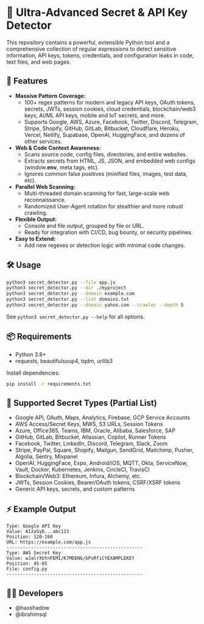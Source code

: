 # 🔎 Ultra-Advanced Secret & API Key Detector

This repository contains a powerful, extensible Python tool and a comprehensive collection of regular expressions to detect sensitive information, API keys, tokens, credentials, and configuration leaks in code, text files, and web pages.

## 🚀 Features

- **Massive Pattern Coverage:**
  - 100+ regex patterns for modern and legacy API keys, OAuth tokens, secrets, JWTs, session cookies, cloud credentials, blockchain/web3 keys, AI/ML API keys, mobile and IoT secrets, and more.
  - Supports Google, AWS, Azure, Facebook, Twitter, Discord, Telegram, Stripe, Shopify, GitHub, GitLab, Bitbucket, Cloudflare, Heroku, Vercel, Netlify, Supabase, OpenAI, HuggingFace, and dozens of other services.
- **Web & Code Context Awareness:**
  - Scans source code, config files, directories, and entire websites.
  - Extracts secrets from HTML, JS, JSON, and embedded web configs (window.__env__, meta tags, etc).
  - Ignores common false positives (minified files, images, test data, etc).
- **Parallel Web Scanning:**
  - Multi-threaded domain scanning for fast, large-scale web reconnaissance.
  - Randomized User-Agent rotation for stealthier and more robust crawling.
- **Flexible Output:**
  - Console and file output, grouped by file or URL.
  - Ready for integration with CI/CD, bug bounty, or security pipelines.
- **Easy to Extend:**
  - Add new regexes or detection logic with minimal code changes.

## 🛠️ Usage

```bash
python3 secret_detector.py --file app.js
python3 secret_detector.py --dir ./myproject
python3 secret_detector.py --domain example.com
python3 secret_detector.py --list domains.txt
python3 secret_detector.py --domain yahoo.com --crawler --depth 5
```

See `python3 secret_detector.py --help` for all options.

## 📦 Requirements
- Python 3.8+
- requests, beautifulsoup4, tqdm, urllib3

Install dependencies:
```bash
pip install -r requirements.txt
```

## 👑 Supported Secret Types (Partial List)
- Google API, OAuth, Maps, Analytics, Firebase, GCP Service Accounts
- AWS Access/Secret Keys, MWS, S3 URLs, Session Tokens
- Azure, Office365, Teams, IBM, Oracle, Alibaba, Salesforce, SAP
- GitHub, GitLab, Bitbucket, Atlassian, Copilot, Runner Tokens
- Facebook, Twitter, LinkedIn, Discord, Telegram, Slack, Zoom
- Stripe, PayPal, Square, Shopify, Mailgun, SendGrid, Mailchimp, Pusher, Algolia, Sentry, Mixpanel
- OpenAI, HuggingFace, Expo, Android/iOS, MQTT, Okta, ServiceNow, Vault, Docker, Kubernetes, Jenkins, CircleCI, TravisCI
- Blockchain/Web3: Ethereum, Infura, Alchemy, etc.
- JWTs, Session Cookies, Bearer/OAuth tokens, CSRF/XSRF tokens
- Generic API keys, secrets, and custom patterns

## ⚡ Example Output
```
Type: Google API Key
Value: AIzaSyD...abc123
Position: 120-160
URL: https://example.com/app.js
--------------------------------------------------
Type: AWS Secret Key
Value: wJalrXUtnFEMI/K7MDENG/bPxRfiCYEXAMPLEKEY
Position: 45-85
File: config.py
--------------------------------------------------
```

## 👨‍💻 Developers
- @haxshadow 
- @ibrahimsql 
